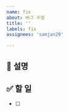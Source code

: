 ```yaml
---
name: fix
about: 버그 수정
title: ''
labels: fix
assignees: 'samjan29'

---
```


## 📌 설명

## ✅ 할 일

- [ ]